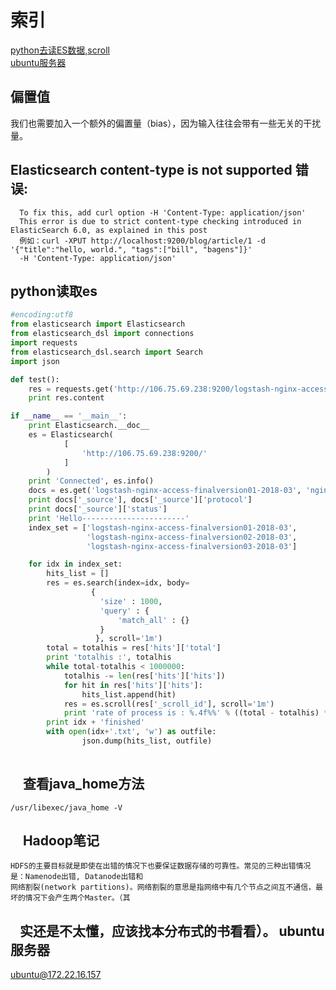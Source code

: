 索引
=========
[python去读ES数据,scroll](#python读取es)<br>
[ubuntu服务器](#ubuntu服务器)

偏置值
-----
  我们也需要加入一个额外的偏置量（bias），因为输入往往会带有一些无关的干扰量。

Elasticsearch content-type is not supported 错误:
------------------------------------------------
      To fix this, add curl option -H 'Content-Type: application/json'
      This error is due to strict content-type checking introduced in ElasticSearch 6.0, as explained in this post
      例如：curl -XPUT http://localhost:9200/blog/article/1 -d '{"title":"hello, world.", "tags":["bill", "bagens"]}' 
      -H 'Content-Type: application/json'
python读取es
--------------------------------------
```python
#encoding:utf8
from elasticsearch import Elasticsearch
from elasticsearch_dsl import connections
import requests
from elasticsearch_dsl.search import Search
import json

def test():
    res = requests.get('http://106.75.69.238:9200/logstash-nginx-access-finalversion01-2018-03/_search')
    print res.content

if __name__ == '__main__':
    print Elasticsearch.__doc__
    es = Elasticsearch(
            [
                'http://106.75.69.238:9200/'
            ]
        )
    print 'Connected', es.info()
    docs = es.get('logstash-nginx-access-finalversion01-2018-03', 'nginx-access-finalversion', 'AWIdcAJUFh8O2MxasDkf')
    print docs['_source'], docs['_source']['protocol']
    print docs['_source']['status']
    print 'Hello-----------------------'
    index_set = ['logstash-nginx-access-finalversion01-2018-03', 
                 'logstash-nginx-access-finalversion02-2018-03',
                 'logstash-nginx-access-finalversion03-2018-03']

    for idx in index_set:
        hits_list = []
        res = es.search(index=idx, body=
                  {
                    'size' : 1000,
                    'query' : {
                        'match_all' : {}
                    }
                   }, scroll='1m')
        total = totalhis = res['hits']['total']
        print 'totalhis :', totalhis
        while total-totalhis < 1000000:
            totalhis -= len(res['hits']['hits'])
            for hit in res['hits']['hits']:
                hits_list.append(hit)
            res = es.scroll(res['_scroll_id'], scroll='1m')
            print 'rate of process is : %.4f%%' % ((total - totalhis) * 100.0 / 1000000), total - totalhis
        print idx + 'finished'
        with open(idx+'.txt', 'w') as outfile:
                json.dump(hits_list, outfile)
    
```
     
查看java_home方法
----------------
    /usr/libexec/java_home -V
    
Hadoop笔记
-----------------
    HDFS的主要目标就是即使在出错的情况下也要保证数据存储的可靠性。常见的三种出错情况是：Namenode出错, Datanode出错和
    网络割裂(network partitions)。网络割裂的意思是指网络中有几个节点之间互不通信，最坏的情况下会产生两个Master。（其
    实还是不太懂，应该找本分布式的书看看）。
ubuntu服务器
-----------
ubuntu@172.22.16.157
